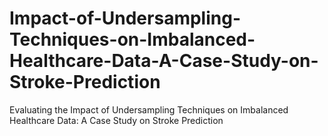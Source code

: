 # Impact-of-Undersampling-Techniques-on-Imbalanced-Healthcare-Data-A-Case-Study-on-Stroke-Prediction
Evaluating the Impact of Undersampling Techniques on Imbalanced Healthcare Data: A Case Study on Stroke Prediction
